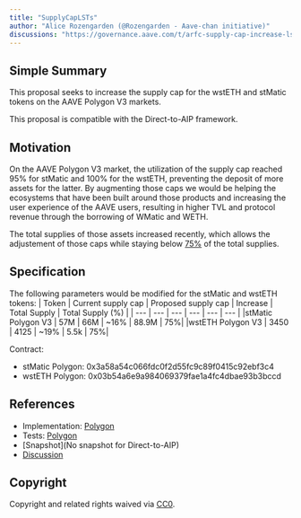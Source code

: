 ```yaml
---
title: "SupplyCapLSTs"
author: "Alice Rozengarden (@Rozengarden - Aave-chan initiative)"
discussions: "https://governance.aave.com/t/arfc-supply-cap-increase-lsts-on-polygon-v3/14696"
---
```


## Simple Summary
This proposal seeks to increase the supply cap for the wstETH and stMatic tokens on the AAVE Polygon V3 markets.

This proposal is compatible with the Direct-to-AIP framework.

## Motivation
On the AAVE Polygon V3 market, the utilization of the supply cap reached 95% for stMatic and 100% for the wstETH, preventing the deposit of more assets for the latter. By augmenting those caps we would be helping the ecosystems that have been built around those products and increasing the user experience of the AAVE users, resulting in higher TVL and protocol revenue through the borrowing of WMatic and WETH.

The total supplies of those assets increased recently, which allows the adjustement of those caps while staying below [75%](https://snapshot.org/#/aave.eth/proposal/0xf9261916c696ce2d793af41b7fe556896ed1ff7a8330b7d0489d5567ebefe3ba) of the total supplies.

## Specification
The following parameters would be modified for the stMatic and wstETH tokens:
| Token | Current supply cap | Proposed supply cap | Increase | Total Supply |	Total Supply (%) |
| --- | --- | --- | --- | --- | --- |
|stMatic Polygon V3 | 57M | 66M | ~16% | 88.9M | 75%|
|wstETH Polygon V3 | 3450 | 4125 | ~19% | 5.5k | 75%|

Contract:
* stMatic Polygon: 0x3a58a54c066fdc0f2d55fc9c89f0415c92ebf3c4
* wstETH Polygon: 0x03b54a6e9a984069379fae1a4fc4dbae93b3bccd

## References

- Implementation: [Polygon](https://github.com/bgd-labs/aave-proposals/blob/main/src/20230831_AaveV3_Pol_SupplyCapLSTs/AaveV3_Polygon_SupplyCapLSTs_20230831.sol)
- Tests: [Polygon](https://github.com/bgd-labs/aave-proposals/blob/main/src/20230831_AaveV3_Pol_SupplyCapLSTs/AaveV3_Polygon_SupplyCapLSTs_20230831.t.sol)
- [Snapshot](No snapshot for Direct-to-AIP)
- [Discussion](https://governance.aave.com/t/arfc-supply-cap-increase-lsts-on-polygon-v3/14696)

## Copyright

Copyright and related rights waived via [CC0](https://creativecommons.org/publicdomain/zero/1.0/).